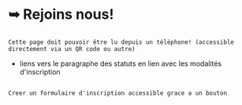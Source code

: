 # ➥ Rejoins nous!


```{warning}

Cette page doit pouvoir être lu depuis un téléphone! (accessible directement via un QR code ou autre)

```



- liens vers le paragraphe des statuts en lien avec les modalités d'inscription


```{note}

Creer un formulaire d'inscription accessible grace a un bouton


```